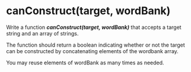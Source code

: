 # canConstruct(target, wordBank)

Write a function **_canConstruct(target, wordBank)_** that accepts a target string and an array of strings.

The function should return a boolean indicating whether or not the target can be constructed by concatenating elements of the wordbank array.

You may reuse elements of wordBank as many times as needed.

